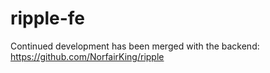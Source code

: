# ripple-fe

Continued development has been merged with the backend: https://github.com/NorfairKing/ripple
